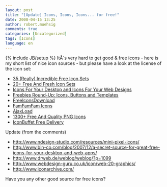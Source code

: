 ```yaml
---
layout: post
title: "[Update] Icons, Icons, Icons... for free!"
date: 2008-04-15 13:25
author: robert.muehsig
comments: true
categories: [Uncategorized]
tags: [Icons]
language: en
---
```

{% include JB/setup %}
ItÂ´s very hard to get good &amp; free icons - here is my short list of nice icon sources - but please have a look at the license of the icon set:
<ul>
	<li><a href="http://www.smashingmagazine.com/2008/03/06/35-really-incredible-free-icon-sets/">35 (Really) Incredible Free Icon Sets</a></li>
	<li><a href="http://www.smashingmagazine.com/2007/08/25/20-free-and-fresh-icon-sets/">20+ Free And Fresh Icon Sets</a></li>
	<li><a href="http://www.smashingmagazine.com/2007/11/29/icons-for-your-desktop-and-icons-for-your-web-designs/">Icons For Your Desktop and Icons For Your Web Designs</a></li>
	<li><a href="http://www.smashingmagazine.com/2007/05/24/freebies-round-up-icons-buttons-and-templates/">Freebies Round-Up: Icons, Buttons and Templates</a></li>
	<li><a href="http://www.freeiconsdownload.com/">FreeIconsDownload</a></li>
	<li><a href="http://famfamfam.com/lab/icons/">FamFamFam Icons</a></li>
	<li><a href="http://www.ajaxload.info/">AjaxLoad</a></li>
	<li><a href="http://www.webresourcesdepot.com/1300-free-and-quality-png-icons/">1300+ Free And Quality PNG Icons</a></li>
	<li><a href="http://www.iconbuffet.com/freedelivery/packages">IconBuffet Free Delivery</a></li>
</ul>
Update (from the comments)
<ul>
	<li><a title="Mini Pixel" href="http://www.ndesign-studio.com/resources/mini-pixel-icons/">http://www.ndesign-studio.com/resources/mini-pixel-icons/</a></li>
	<li><a title="Icons" href="http://www.bin-co.com/blog/2007/12/a-secret-source-for-great-free-icons-for-your-desktop-and-web-apps/">http://www.bin-co.com/blog/2007/12/a-secret-source-for-great-free-icons-for-your-desktop-and-web-apps/</a></li>
	<li><a title="Dr. Web" href="http://www.drweb.de/weblog/weblog/?p=1099">http://www.drweb.de/weblog/weblog/?p=1099</a></li>
	<li><a title="Web 2.0" href="http://www.webdesign-guru.co.uk/icon/web-20-graphics/">http://www.webdesign-guru.co.uk/icon/web-20-graphics/</a></li>
	<li><a title="Icon Archive" href="http://www.iconarchive.com/">http://www.iconarchive.com/</a></li>
</ul>
Have you any other good source for free icons?
